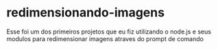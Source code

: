 # redimensionando-imagens
Esse foi um dos primeiros projetos que eu fiz utilizando o node.js e seus modulos para redimensionar imagens atraves do prompt de comando
